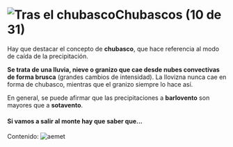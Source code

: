 # ![Tras el chubasco](./gps_files/36450990_7dd571e38a.jpg)Chubascos (10 de 31)

Hay que destacar el concepto de **chubasco**, que hace referencia al modo de caída de la precipitación.

**Se trata de una lluvia, nieve o granizo que cae desde nubes convectivas de forma brusca** (grandes cambios de intensidad). La llovizna nunca cae en forma de chubasco, mientras que el granizo siempre lo hace así.

En general, se puede afirmar que las precipitaciones a **barlovento** son mayores que a **sotavento**.

#### Si vamos a salir al monte hay que saber que...  

Contenido: ![aemet](./gps_files/aemet(9).jpg)